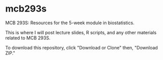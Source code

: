 # mcb293s
MCB 293S: Resources for the 5-week module in biostatistics.

This is where I will post lecture slides, R scripts, and any other materials related to MCB 293S.

To download this repository, click "Download or Clone" then, "Download ZIP."
